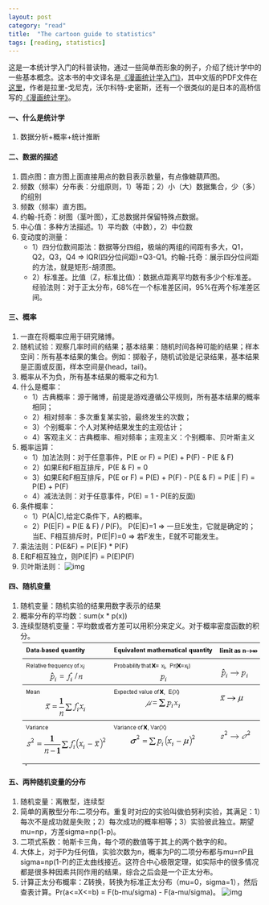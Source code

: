 ```yaml
---
layout: post
category: "read"
title:  "The cartoon guide to statistics"
tags: [reading, statistics]
---
```


这是一本统计学入门的科普读物，通过一些简单而形象的例子，介绍了统计学中的一些基本概念。这本书的中文译名是[《漫画统计学入门》](https://book.douban.com/subject/1595735/)，其中文版的PDF文件在[这里](http://www.zhukun.org/haoty/teaching/teaching_MStats/manhua_tjsrm.pdf)，作者是拉里-戈尼克，沃尔科特-史密斯，还有一个很类似的是日本的高桥信写的[《漫画统计学》](https://book.douban.com/subject/4010128/)。

#### 一、什么是统计学

1. 数据分析+概率+统计推断

#### 二、数据的描述

1. 圆点图：直方图上面直接用点的数目表示数量，有点像糖葫芦图。
2. 频数（频率）分布表：分组原则，1）等距；2）小（大）数据集合，少（多）的组别
3. 频数（频率）直方图。
4. 约翰-托奇：树图（茎叶图），汇总数据并保留特殊点数据。
5. 中心值：多种方法描述。1）平均数（中数），2）中位数
6. 变动度的测量：
   * 1）四分位数间距法：数据等分四组，极端的两组的间距有多大，Q1，Q2，Q3，Q4 => IQR(四分位间距)=Q3-Q1。约翰-托奇：展示四分位间距的方法，就是矩形-胡须图。
   * 2）标准差。比值（Z，标准比值）：数据点距离平均数有多少个标准差。经验法则：对于正太分布，68%在一个标准差区间，95%在两个标准差区间。

#### 三、概率

1. 一直在将概率应用于研究赌博。
2. 随机试验：观察几率时间的结果；基本结果：随机时间各种可能的结果；样本空间：所有基本结果的集合。例如：掷骰子，随机试验是记录结果，基本结果是正面或反面，样本空间是{head，tail}。
3. 概率从不为负，所有基本结果的概率之和为1.
4. 什么是概率：
   * 1）古典概率：源于赌博，前提是游戏遵循公平规则，所有基本结果的概率相同；
   * 2）相对频率：多次重复某实验，最终发生的次数；
   * 3）个别概率：个人对某种结果发生的主观估计；
   * 4）客观主义：古典概率、相对频率；主观主义：个别概率、贝叶斯主义
5. 概率运算：
   * 1）加法法则：对于任意事件，P(E or F) = P(E) + P(F) - P(E & F)
   * 2）如果E和F相互排斥，P(E & F) = 0
   * 3）如果E和F相互排斥，P(E or F) = P(E) + P(F) - P(E & F) = P(E | F) = P(E) + P(F)
   * 4）减法法则：对于任意事件，P(E) = 1 - P(E的反面)
6. 条件概率：
   * 1）P(A|C),给定C条件下，A的概率。
   * 2）P(E|F) = P(E & F) / P(F)。 P(E|E)=1 => 一旦E发生，它就是确定的；当E、F相互排斥时，P(E|F)=0 => 若F发生，E就不可能发生。
7. 乘法法则：P(E&F) = P(E|F) * P(F)
8. E和F相互独立，则P(E|F) = P(E)P(F)
9. 贝叶斯法则：
  ![img](https://www.gaussianwaves.com/gaussianwaves/wp-content/uploads/2013/10/Bayes_theorem_1.png)
  
  
#### 四、随机变量

1. 随机变量：随机实验的结果用数字表示的结果
2. 概率分布的平均数：sum(x * p(x))
3. 连续型随机变量：平均数或者方差可以用积分来定义。对于概率密度函数的积分。
   ![img](assets/calc_mean_var_from_probability.gif)
   
#### 五、两种随机变量的分布

1. 随机变量：离散型，连续型
2. 简单的离散型分布:二项分布。重复时对应的实验叫做伯努利实验，其满足：1）每次不是成功就是失败；2）每次成功的概率相等；3）实验彼此独立。期望mu=np，方差sigma=np(1-p)。
3. 二项式系数：帕斯卡三角，每个项的数值等于其上的两个数字的和。
4. 大体上，对于P为任何值，实验次数为n，概率为P的二项分布都与mu=nP且sigma=np(1-P)的正太曲线接近。这符合中心极限定理，如实际中的很多情况都是很多种因素共同作用的结果，综合之后会是一个正太分布。
5. 计算正太分布概率：Z转换，转换为标准正太分布（mu=0，sigma=1），然后查表计算。Pr(a<=X<=b) = F(b-mu/sigma) - F(a-mu/sigma)。
  ![img](https://i.imgur.com/hncW5Q4.png)